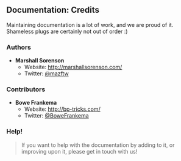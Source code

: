 ## Documentation: Credits

Maintaining documentation is a lot of work, and we are proud of it.
Shameless plugs are certainly not out of order :)

### Authors

* **Marshall Sorenson**
	* Website: <a href="http://marshallsorenson.com/" target="_blank">http://marshallsorenson.com/</a>
	* Twitter: <a href="http://twitter.com/mazftw" target="_blank">@mazftw</a>

### Contributors

* **Bowe Frankema**
	* Website: <a href="http://bp-tricks.com/" target="_blank">http://bp-tricks.com/</a>
	* Twitter: <a href="http://twitter.com/BoweFrankema" target="_blank">@BoweFrankema</a>

### Help!

> If you want to help with the documentation by adding to it, or improving upon it, please
get in touch with us!